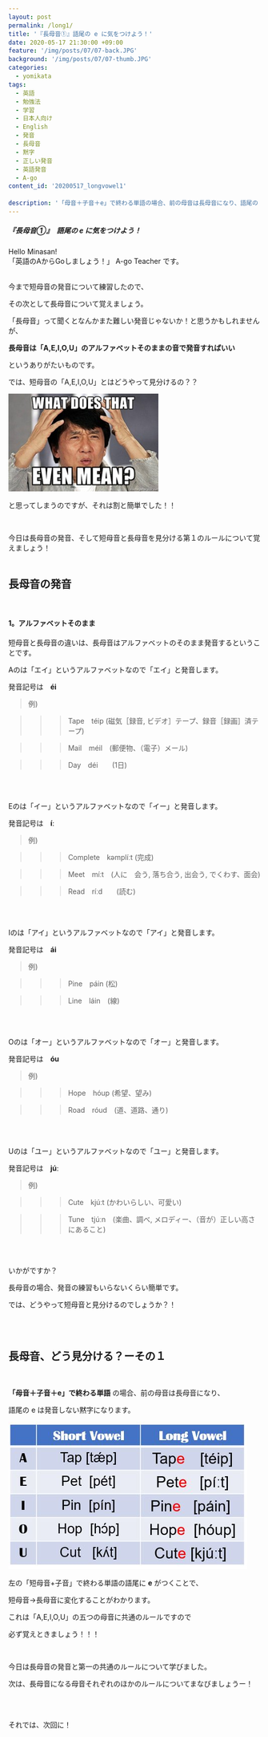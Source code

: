 ```yaml
---
layout: post
permalink: /long1/
title: '『長母音①』語尾の e に気をつけよう！'
date: 2020-05-17 21:30:00 +09:00
feature: '/img/posts/07/07-back.JPG'
background: '/img/posts/07/07-thumb.JPG'
categories:
  - yomikata
tags:
  - 英語
  - 勉強法
  - 学習
  - 日本人向け
  - English
  - 発音
  - 長母音
  - 黙字
  - 正しい発音
  - 英語発音
  - A-go
content_id: '20200517_longvowel1'

description: '「母音＋子音＋e」で終わる単語の場合、前の母音は長母音になり、語尾の e は発音しない黙字になります'
---
```


##### 『長母音①』　語尾の e に気をつけよう！
Hello Minasan!  <br>
「英語のAからGoしましょう！」 A-go Teacher です。<br><br>



今まで短母音の発音について練習したので、

その次として長母音について覚えましょう。<br>

「長母音」って聞くとなんかまた難しい発音じゃないか！と思うかもしれませんが、

**長母音は「A,E,I,O,U」のアルファベットそのままの音で発音すればいい**

というありがたいものです。<br>



では、短母音の「A,E,I,O,U」とはどうやって見分けるの？？

![what](/img/posts/07/what.jpg)

と思ってしまうのですが、それは割と簡単でした！！



<br>

今日は長母音の発音、そして短母音と長母音を見分ける第１のルールについて覚えましょう！<br><br>



## 長母音の発音



<br>

#### 1。アルファベットそのまま

短母音と長母音の違いは、長母音はアルファベットのそのまま発音するということです。



Aのは「エイ」というアルファベットなので「エイ」と発音します。

発音記号は　**éi**

> 例)

>>> Tape　téip   (磁気［録音, ビデオ］テープ、録音［録画］済テープ)　　

>>> Mail　méil　(郵便物、（電子）メール)　　　

>>> Day　déi　　(1日)



<br><br>

Eのは「イー」というアルファベットなので「イー」と発音します。

発音記号は　**íː**

> 例)

>>> Complete　kəmplíːt   (完成)　　

>>> Meet　míːt　(人に　会う, 落ち合う, 出会う, でくわす、面会)　　　

>>> Read　ríːd　　(読む)



<br><br>

Iのは「アイ」というアルファベットなので「アイ」と発音します。

発音記号は　**ái**

> 例)

>>> Pine　páin   (松)　　

>>> Line　láin　(線)

<br><br>

Oのは「オー」というアルファベットなので「オー」と発音します。

発音記号は　**óu**

> 例)

>>> Hope　hóup   (希望、望み)　　

>>> Road　róud　(道、道路、通り)

<br><br>

Uのは「ユー」というアルファベットなので「ユー」と発音します。

発音記号は　**júː**

> 例)

>>> Cute　kjúːt   (かわいらしい、可愛い)　　

>>> Tune　tjúːn　(楽曲、調べ, メロディー、（音が）正しい高さにあること)

<br><br>

いかがですか？

長母音の場合、発音の練習もいらないくらい簡単です。

では、どうやって短母音と見分けるのでしょうか？！



<br><br>

## 長母音、どう見分ける？ーその１

<br>



**「母音＋子音＋e」で終わる単語** の場合、前の母音は長母音になり、

語尾の e は発音しない黙字になります。



![aeiou](/img/posts/07/aeiou.JPG)



左の「短母音+子音」で終わる単語の語尾に **e** がつくことで、

短母音→長母音に変化することがわかります。



これは「A,E,I,O,U」の五つの母音に共通のルールですので

必ず覚えときましょう！！！



<br>

今日は長母音の発音と第一の共通のルールについて学びました。

次は、長母音になる母音それぞれのほかのルールについてまなびましょうー！

<br><br>

それでは、次回に！
